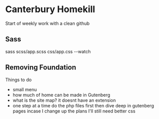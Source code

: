 # Canterbury Homekill
Start of weekly work with a clean github

## Sass
sass scss/app.scss css/app.css --watch

## Removing Foundation
Things to do
- small menu
- how much of home can be made in Gutenberg
- what is the site map? it doesnt have an extension
- one step at a time do the php files first then dive deep in gutenberg pages incase I change up the plans I'll still need better css